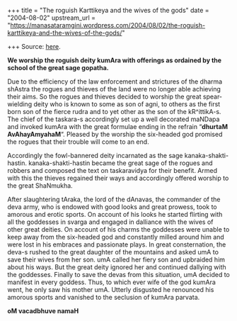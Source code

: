 +++
title = "The roguish Karttikeya and the wives of the gods"
date = "2004-08-02"
upstream_url = "https://manasataramgini.wordpress.com/2004/08/02/the-roguish-karttikeya-and-the-wives-of-the-gods/"

+++
Source: [here](https://manasataramgini.wordpress.com/2004/08/02/the-roguish-karttikeya-and-the-wives-of-the-gods/).



**We worship the roguish deity kumAra with offerings as ordained by the school of the great sage gopatha.**

Due to the efficiency of the law enforcement and strictures of the dharma shAstra the rogues and thieves of the land were no longer able achieving their aims. So the rogues and thieves decided to worship the great spear-wielding deity who is known to some as son of agni, to others as the first born son of the fierce rudra and to yet other as the son of the kR^ittikA-s. The chief of the taskara-s accordingly set up a well decorated maNDapa and invoked kumAra with the great formulae ending in the refrain “**dhurtaM AvAhayAmyahaM**“. Pleased by the worship the six-headed god promised the rogues that their trouble will come to an end.

Accordingly the fowl-bannered deity incarnated as the sage kanaka-shakti-hastin. kanaka-shakti-hastin became the great sage of the rogues and robbers and composed the text on taskaravidya for their benefit. Armed with this the thieves regained their ways and accordingly offered worship to the great ShaNmukha.

After slaughtering tAraka, the lord of the dAnavas, the commander of the deva army, who is endowed with good looks and great prowess, took to amorous and erotic sports. On account of his looks he started flirting with all the goddesses in svarga and engaged in dalliance with the wives of other great deities. On account of his charms the goddesses were unable to keep away from the six-headed god and constantly milled around him and were lost in his embraces and passionate plays. In great consternation, the deva-s rushed to the great daughter of the mountains and asked umA to save their wives from her son. umA called her fiery son and upbraided him about his ways. But the great deity ignored her and continued dallying with the goddesses. Finally to save the devas from this situation, umA decided to manifest in every goddess. Thus, to which ever wife of the god kumAra went, he only saw his mother umA. Utterly disgusted he renounced his amorous sports and vanished to the seclusion of kumAra parvata.

**oM vacadbhuve namaH**

